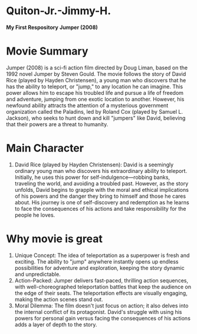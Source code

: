 # Quiton-Jr.-Jimmy-H.
**My First Respository**
**Jumper (2008)**
# Movie Summary
Jumper (2008) is a sci-fi action film directed by Doug Liman, based on the 1992 novel Jumper by Steven Gould. The movie follows the story of David Rice (played by Hayden Christensen), a young man who discovers that he has the ability to teleport, or "jump," to any location he can imagine. This power allows him to escape his troubled life and pursue a life of freedom and adventure, jumping from one exotic location to another. However, his newfound ability attracts the attention of a mysterious government organization called the Paladins, led by Roland Cox (played by Samuel L. Jackson), who seeks to hunt down and kill "jumpers" like David, believing that their powers are a threat to humanity.
# Main Character
1. David Rice (played by Hayden Christensen): David is a seemingly ordinary young man who discovers his extraordinary ability to teleport. Initially, he uses this power for self-indulgence—robbing banks, traveling the world, and avoiding a troubled past. However, as the story unfolds, David begins to grapple with the moral and ethical implications of his powers and the danger they bring to himself and those he cares about. His journey is one of self-discovery and redemption as he learns to face the consequences of his actions and take responsibility for the people he loves.
# Why movie is great
1. Unique Concept: The idea of teleportation as a superpower is fresh and exciting. The ability to "jump" anywhere instantly opens up endless possibilities for adventure and exploration, keeping the story dynamic and unpredictable.
2. Action-Packed: Jumper delivers fast-paced, thrilling action sequences, with well-choreographed teleportation battles that keep the audience on the edge of their seats. The teleportation effects are visually engaging, making the action scenes stand out.
3. Moral Dilemma: The film doesn't just focus on action; it also delves into the internal conflict of its protagonist. David's struggle with using his powers for personal gain versus facing the consequences of his actions adds a layer of depth to the story.
